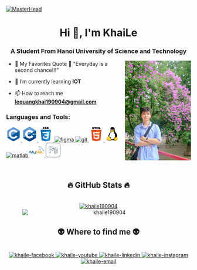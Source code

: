 [![MasterHead](https://www.utsc.utoronto.ca/cms/sites/utsc.utoronto.ca.cms/files/styles/3_1_full_width_banner/public/images/page/Header%20image%201600x%20.jpg?h=d82dd7ab&itok=XT8-EA-G)](https://rishavchanda.io)
<h1 align="center">Hi 👋, I'm KhaiLe</h1>
<h3 align="center">A Student From Hanoi University of Science and Technology</h3>
<img align="right" alt="Coding" width="180" src="https://github.com/KhaiLe190904/KhaiLe190904/blob/main/z5433728991601_d8b74689bad163a16a361342bf7f8181.jpg">

- 📑 My Favorites Quote 📑 "Everyday is a second chance!!!"

- 🌱 I’m currently learning **IOT**
  
- 📫 How to reach me **lequangkhai190904@gmail.com**
<h3 align="left">Languages and Tools:</h3>
<p align="left"> <a href="https://www.cprogramming.com/" target="_blank" rel="noreferrer"> <img src="https://raw.githubusercontent.com/devicons/devicon/master/icons/c/c-original.svg" alt="c" width="40" height="40"/> </a> <a href="https://www.w3schools.com/cpp/" target="_blank" rel="noreferrer"> <img src="https://raw.githubusercontent.com/devicons/devicon/master/icons/cplusplus/cplusplus-original.svg" alt="cplusplus" width="40" height="40"/> </a> <a href="https://www.w3schools.com/css/" target="_blank" rel="noreferrer"> <img src="https://raw.githubusercontent.com/devicons/devicon/master/icons/css3/css3-original-wordmark.svg" alt="css3" width="40" height="40"/> </a> <a href="https://www.figma.com/" target="_blank" rel="noreferrer"> <img src="https://www.vectorlogo.zone/logos/figma/figma-icon.svg" alt="figma" width="40" height="40"/> </a> <a href="https://git-scm.com/" target="_blank" rel="noreferrer"> <img src="https://www.vectorlogo.zone/logos/git-scm/git-scm-icon.svg" alt="git" width="40" height="40"/> </a> <a href="https://www.w3.org/html/" target="_blank" rel="noreferrer"> <img src="https://raw.githubusercontent.com/devicons/devicon/master/icons/html5/html5-original-wordmark.svg" alt="html5" width="40" height="40"/> </a> <a href="https://www.linux.org/" target="_blank" rel="noreferrer"> <img src="https://raw.githubusercontent.com/devicons/devicon/master/icons/linux/linux-original.svg" alt="linux" width="40" height="40"/> </a> <a href="https://www.mathworks.com/" target="_blank" rel="noreferrer"> <img src="https://upload.wikimedia.org/wikipedia/commons/2/21/Matlab_Logo.png" alt="matlab" width="40" height="40"/> </a> <a href="https://www.mysql.com/" target="_blank" rel="noreferrer"> <img src="https://raw.githubusercontent.com/devicons/devicon/master/icons/mysql/mysql-original-wordmark.svg" alt="mysql" width="40" height="40"/> </a> <a href="https://www.photoshop.com/en" target="_blank" rel="noreferrer"> <img src="https://raw.githubusercontent.com/devicons/devicon/master/icons/photoshop/photoshop-line.svg" alt="photoshop" width="40" height="40"/> </a> </p>


<br>
<h2 align="center">🔥 GitHub Stats 🔥</h2>
<!-- https://github.com/anuraghazra/github-readme-stats -->
<br>
<div align=center>
  <a href="#" title="khaile190904">
    <img width="390" align="center" src="https://github-readme-stats.vercel.app/api/top-langs/?username=KhaiLe190904&layout=compact&&langs_count=10&theme=react&border_color=61dafb&hide_border=true#gh-dark-mode-only" alt="khaile190904" 
  </a>
  <a href="#" title="khaile190904">
    <img align="right" width="460" src="https://github-readme-stats.vercel.app/api?username=khaile190904&show_icons=true&theme=react&border_color=61dafb&hide_border=true#gh-dark-mode-only" alt="khaile190904" />
  </a>
</div>

<br>

<h2 align="center">👽 Where to find me 👽</h2>
<br>
<!-- https://icons8.com -->
<div align="center">
  <a href="https://www.facebook.com/lekhai190904/" target="blank">
    <img src="https://img.icons8.com/bubbles/100/000000/facebook-new.png" alt="khaile-facebook" />
  </a>
  <a href="https://www.youtube.com/@lekhai1909" target="blank">
    <img src="https://img.icons8.com/bubbles/100/000000/youtube-squared.png" alt="khaile-youtube" />
  </a>
  <a href="https://www.linkedin.com/in/le-quang-khai-a038b8252/" target="blank">
    <img src="https://img.icons8.com/bubbles/100/000000/linkedin.png" alt="khaile-linkedin" />
  </a>
  <a href="https://www.instagram.com/lekhai_1909/" target="blank">
    <img src="https://img.icons8.com/bubbles/100/000000/instagram.png" alt="khaile-instagram" />
  </a>
  <a href="mailto: lequangkhai190904@gmail.com" target="top">
    <img src="https://img.icons8.com/bubbles/100/000000/apple-mail.png" alt="khaile-email" />
  </a>
</div>

<br>



